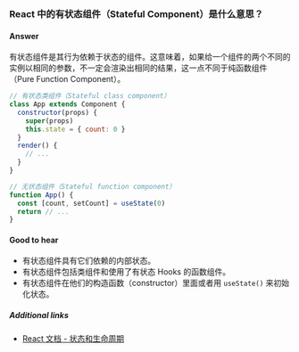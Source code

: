 ### React 中的有状态组件（Stateful Component）是什么意思？

#### Answer

有状态组件是其行为依赖于状态的组件。这意味着，如果给一个组件的两个不同的实例以相同的参数，不一定会渲染出相同的结果，这一点不同于纯函数组件（Pure Function Component）。

```js
// 有状态类组件（Stateful class component）
class App extends Component {
  constructor(props) {
    super(props)
    this.state = { count: 0 }
  }
  render() {
    // ...
  }
}

// 无状态组件（Stateful function component）
function App() {
  const [count, setCount] = useState(0)
  return // ...
}
```

#### Good to hear

* 有状态组件具有它们依赖的内部状态。
* 有状态组件包括类组件和使用了有状态 Hooks 的函数组件。
* 有状态组件在他们的构造函数（constructor）里面或者用 `useState()` 来初始化状态。

##### Additional links

* [React 文档 - 状态和生命周期](https://reactjs.org/docs/state-and-lifecycle.html)

<!-- tags: (react,javascript) -->

<!-- expertise: (0) -->
